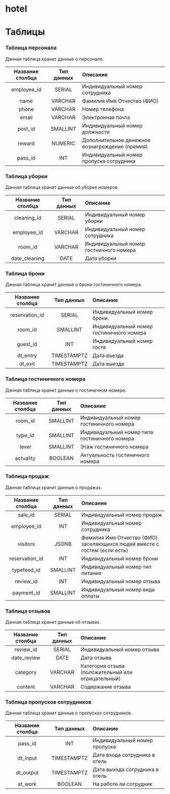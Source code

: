 # hotel



# Таблицы
### Таблица персонала
Данная таблица хранит данные о персонале.  

| Название столбца | Тип данных | Описание                                        |
|:----------------:|:----------:|:------------------------------------------------|
|   employee_id    |   SERIAL   | Индивидуальный номер сотрудника                 |
|       name       |  VARCHAR   | Фамилия Имя Отчество (ФИО)                      |
|      phone       |  VARCHAR   | Номер телефона                                  |
|      email       |  VARCHAR   | Электронная почта                               |
|     post_id      |  SMALLINT  | Индивидуальный номер должности                  |
|      reward      |  NUMERIC   | Дополнительное денежное вознагрождение (премия) |
|     pass_id      |    INT     | Индивидуальный номер пропуска сотрудника        |

### Таблица уборки
Данная таблица хранит данные об уборке номеров.  

| Название столбца | Тип данных | Описание                                |
|:----------------:|:----------:|:----------------------------------------|
|   cleaning_id    |   SERIAL   | Индивидуальный номер уборки             |
|   employee_id    |  VARCHAR   | Индивидуальный номер сотрудника         |
|     room_id      |  VARCHAR   | Индивидуальный номер гостничного номера |
|  date_cleaning   |    DATE    | Дата уборки                             |

### Таблица брони
Данная таблица хранит данные о брони гостиничного номера.  

| Название столбца | Тип данных  | Описание                                 |
|:----------------:|:-----------:|:-----------------------------------------|
|  reservation_id  |   SERIAL    | Индивидуальный номер брони               |
|     room_id      |  SMALLINT   | Индивидуальный номер гостиничного номера |
|     guest_id     |     INT     | Индивидуальный номер гостя               |
|     dt_entry     | TIMESTAMPTZ | Дата въезда                              |
|     dt_exit      | TIMESTAMPTZ | Дата выезда                              |

### Таблица гостиничного номера
Данная таблица хранит данные о гостиничном номере.  

| Название столбца | Тип данных | Описание                                      |
|:----------------:|:----------:|:----------------------------------------------|
|     room_id      |  SMALLINT  | Индивидуальный номер гостиничного номера      |
|     type_id      |  SMALLINT  | Индивидуальный номер типа гостиничного номера |
|      level       |  SMALLINT  | Этаж гостиничного номера                      |
|    actuality     |  BOOLEAN   | Актуальность гостиничного номера              |

### Таблица продаж
Данная таблица хранит данные о продажах.  

| Название столбца | Тип данных | Описание                                                                  |
|:----------------:|:----------:|:--------------------------------------------------------------------------|
|     sale_id      |   SERIAL   | Индивидуальный номер продаж                                               |
|   employee_id    |    INT     | Индивидуальный номер сотрудника                                           |
|     visitors     |   JSONB    | Фамилия Имя Отчество (ФИО) заселяющихся людей вместе с гостем (если есть) |
|  reservation_id  |    INT     | Индивидуальный номер брони                                                |
|   typefeed_id    |  SMALLINT  | Индивидуальный номер тип питания                                          |
|    review_id     |    INT     | Индивидуальный номер отзыва                                               |
|    payment_id    |  SMALLINT  | Индивидуальный номер вида оплаты                                          |

### Таблица отзывов
Данная таблица хранит данные об отзывах.  

| Название столбца | Тип данных | Описание                                           |
|:----------------:|:----------:|:---------------------------------------------------|
|    review_id     |   SERIAL   | Индивидуальный номер отзыва                        |
|   date_review    |    DATE    | Дата отзыва                                        |
|     category     |  VARCHAR   | Категория отзыва (положительный или отрицательный) |
|     content      |  VARCHAR   | Содержание отзыва                                  |

### Таблица пропусков сотрудников
Данная таблица хранит данные о пропусках сотрудников.  

| Название столбца | Тип данных  | Описание                       |
|:----------------:|:-----------:|:-------------------------------|
|     pass_id      |     INT     | Индивидуальный номер пропуска  |
|     dt_input     | TIMESTAMPTZ | Дата входа сотрудника в отель  |
|    dt_output     | TIMESTAMPTZ | Дата выхода сотрудника в отель |
|     at_work      |   BOOLEAN   | На работе ли сотрудник         |